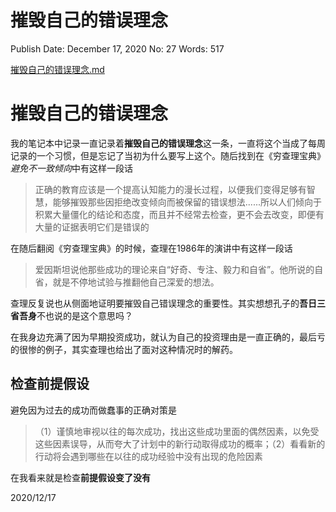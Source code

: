 # 摧毁自己的错误理念

Publish Date: December 17, 2020
No: 27
Words: 517

[摧毁自己的错误理念.md](%E6%91%A7%E6%AF%81%E8%87%AA%E5%B7%B1%E7%9A%84%E9%94%99%E8%AF%AF%E7%90%86%E5%BF%B5%201d6b64443ca744e689d22da9bd07effe.md)

# 摧毁自己的错误理念

我的笔记本中记录一直记录着**摧毁自己的错误理念**这一条，一直将这个当成了每周记录的一个习惯，但是忘记了当初为什么要写上这个。随后找到在《穷查理宝典》*避免不一致倾向*中有这样一段话

> 正确的教育应该是一个提高认知能力的漫长过程，以便我们变得足够有智慧，能够摧毁那些因拒绝改变倾向而被保留的错误想法......所以人们倾向于积累大量僵化的结论和态度，而且并不经常去检查，更不会去改变，即便有大量的证据表明它们是错误的
> 

在随后翻阅《穷查理宝典》的时候，查理在1986年的演讲中有这样一段话

> 爱因斯坦说他那些成功的理论来自“好奇、专注、毅力和自省”。他所说的自省，就是不停地试验与推翻他自己深爱的想法。
> 

查理反复说也从侧面地证明要摧毁自己错误理念的重要性。其实想想孔子的**吾日三省吾身**不也说的是这个意思吗？

在我身边充满了因为早期投资成功，就认为自己的投资理由是一直正确的，最后亏的很惨的例子，其实查理也给出了面对这种情况时的解药。

## 检查前提假设

避免因为过去的成功而做蠢事的正确对策是

> （1）谨慎地审视以往的每次成功，找出这些成功里面的偶然因素，以免受这些因素误导，从而夸大了计划中的新行动取得成功的概率；（2）看看新的行动将会遇到哪些在以往的成功经验中没有出现的危险因素
> 

在我看来就是检查**前提假设变了没有**

2020/12/17